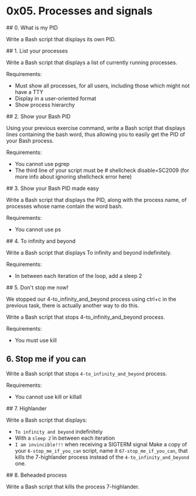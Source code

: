 # 0x05. Processes and signals

## 0. What is my PID

Write a Bash script that displays its own PID.

## 1. List your processes

Write a Bash script that displays a list of currently running processes.

Requirements:

- Must show all processes, for all users, including those which might not have a TTY
- Display in a user-oriented format
- Show process hierarchy

## 2. Show your Bash PID

Using your previous exercise command, write a Bash script that displays lines containing the bash word, thus allowing you to easily get the PID of your Bash process.

Requirements:

- You cannot use pgrep
- The third line of your script must be # shellcheck disable=SC2009 (for more info about ignoring shellcheck error here)

## 3. Show your Bash PID made easy

Write a Bash script that displays the PID, along with the process name, of processes whose name contain the word bash.

Requirements:

- You cannot use ps

## 4. To infinity and beyond

Write a Bash script that displays To infinity and beyond indefinitely.

Requirements:

- In between each iteration of the loop, add a sleep 2

## 5. Don't stop me now!

We stopped our 4-to_infinity_and_beyond process using ctrl+c in the previous task, there is actually another way to do this.

Write a Bash script that stops 4-to_infinity_and_beyond process.

Requirements:

- You must use kill

## 6. Stop me if you can

Write a Bash script that stops `4-to_infinity_and_beyond` process.

Requirements:

- You cannot use kill or killall

## 7. Highlander

Write a Bash script that displays:

- `To infinity and beyond` indefinitely
- With a `sleep 2̀` in between each iteration
- `I am invincible!!!` when receiving a SIGTERM signal
Make a copy of your `6-stop_me_if_you_can` script, name it `67-stop_me_if_you_can`, that kills the 7-highlander process instead of the `4-to_infinity_and_beyond` one.

## 8. Beheaded process

Write a Bash script that kills the process 7-highlander.
